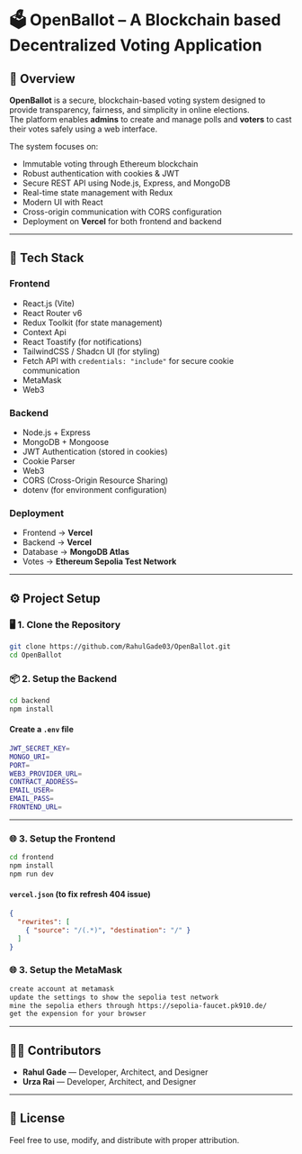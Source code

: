 # 🗳️ OpenBallot – A Blockchain based Decentralized Voting Application

## 🚀 Overview
**OpenBallot** is a secure, blockchain-based voting system designed to provide transparency, fairness, and simplicity in online elections.  
The platform enables **admins** to create and manage polls and **voters** to cast their votes safely using a web interface.

The system focuses on:
- Immutable voting through Ethereum blockchain
- Robust authentication with cookies & JWT  
- Secure REST API using Node.js, Express, and MongoDB  
- Real-time state management with Redux  
- Modern UI with React  
- Cross-origin communication with CORS configuration  
- Deployment on **Vercel** for both frontend and backend

---

## 🧩 Tech Stack

### Frontend
- React.js (Vite)
- React Router v6
- Redux Toolkit (for state management)
- Context Api
- React Toastify (for notifications)
- TailwindCSS / Shadcn UI (for styling)
- Fetch API with `credentials: "include"` for secure cookie communication
- MetaMask
- Web3

### Backend
- Node.js + Express
- MongoDB + Mongoose
- JWT Authentication (stored in cookies)
- Cookie Parser
- Web3
- CORS (Cross-Origin Resource Sharing)
- dotenv (for environment configuration)

### Deployment
- Frontend → **Vercel**
- Backend → **Vercel**
- Database → **MongoDB Atlas**
- Votes → **Ethereum Sepolia Test Network**

---

## ⚙️ Project Setup

### 🖥️ 1. Clone the Repository
```bash
git clone https://github.com/RahulGade03/OpenBallot.git
cd OpenBallot
```

### 📦 2. Setup the Backend
```bash
cd backend
npm install
```

#### Create a `.env` file
```bash
JWT_SECRET_KEY=
MONGO_URI=
PORT=
WEB3_PROVIDER_URL=
CONTRACT_ADDRESS=
EMAIL_USER=
EMAIL_PASS=
FRONTEND_URL=
```

---

### 🌐 3. Setup the Frontend
```bash
cd frontend
npm install
npm run dev
```

#### `vercel.json` (to fix refresh 404 issue)
```json
{
  "rewrites": [
    { "source": "/(.*)", "destination": "/" }
  ]
}
```
### 🌐 3. Setup the MetaMask
```bash
create account at metamask
update the settings to show the sepolia test network
mine the sepolia ethers through https://sepolia-faucet.pk910.de/
get the expension for your browser
```
---

## 👨‍💻 Contributors
- **Rahul Gade** — Developer, Architect, and Designer
- **Urza Rai** — Developer, Architect, and Designer

---

## 🏁 License
Feel free to use, modify, and distribute with proper attribution.
